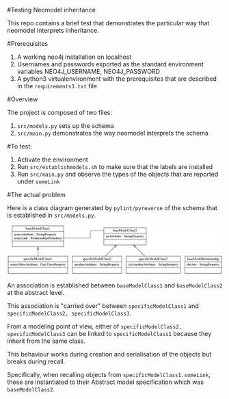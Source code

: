 #Testing Neomodel inheritance

This repo contains a brief test that demonstrates the particular way that 
neomodel interprets inheritance.

#Prerequisites

1. A working neo4j installation on localhost
2. Usernames and passwords exported as the standard environment variables NEO4J_USERNAME, NEO4J_PASSWORD
3. A python3 virtualenvironment with the prerequisites that are described in the `requirements3.txt` file

#Overview

The project is composed of two files:

1. `src/models.py` sets up the schema
2. `src/main.py` demonstrates the way neomodel interprets the schema


#To test:

1. Activate the environment
2. Run `src/establishmodels.sh` to make sure that the labels are installed
3. Run `src/main.py` and observe the types of the objects that are reported under `someLink`


#The actual problem

Here is a class diagram generated by `pylint/pyreverse` of the schema that is established in 
`src/models.py`.

![Schema](src/classes_testNeomodel.png)

An association is established between `baseModelClass1` and `baseModelClass2` at the abstract level.

This association is "carried over" between `specificModelClass1` and `specificModelClass2, specificModelClass3`.

From a modeling point of view, either of `specificModelClass2, specificModelClass3` can be linked to `specificModelClass1` because 
they inherit from the same class.

This behaviour works during creation and serialisation of the objects but breaks during recall.

Specifically, when recalling objects from `specificModelClass1.someLink`, these are instantiated to their Abstract model specification
which was `baseModelClass2`.

